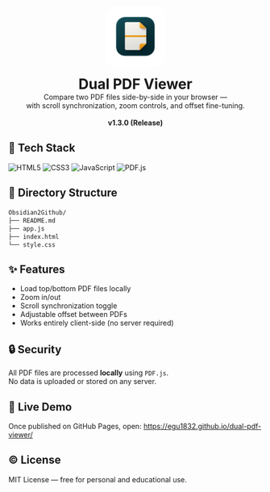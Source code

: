 <p align="center">
  <img src="icon.png" alt="Dual PDF Viewer Icon" width="120" height="120" style="border-radius: 20px;">
</p>

<p align="center">
  <span style="font-size: 2em; font-weight: bold;">Dual PDF Viewer</span><br>
  Compare two PDF files side-by-side in your browser —<br>
  with scroll synchronization, zoom controls, and offset fine-tuning.<br><br>
  <b>v1.3.0 (Release)</b>
</p>

## 🔧 Tech Stack
![HTML5](https://img.shields.io/badge/HTML5-E34F26?style=for-the-badge&logo=html5&logoColor=white)
![CSS3](https://img.shields.io/badge/CSS3-1572B6?style=for-the-badge&logo=css3&logoColor=white)
![JavaScript](https://img.shields.io/badge/JavaScript-F7DF1E?style=for-the-badge&logo=javascript&logoColor=black)
![PDF.js](https://img.shields.io/badge/PDF.js-FF0000?style=for-the-badge&logo=adobeacrobatreader&logoColor=white)


## 📁 Directory Structure
```
Obsidian2Github/
├── README.md
├── app.js
├── index.html
└── style.css
```

## ✨ Features
- Load top/bottom PDF files locally
- Zoom in/out
- Scroll synchronization toggle
- Adjustable offset between PDFs
- Works entirely client-side (no server required)

## 🔒 Security
All PDF files are processed **locally** using `PDF.js`.  
No data is uploaded or stored on any server.

## 🚀 Live Demo
Once published on GitHub Pages, open:
https://egu1832.github.io/dual-pdf-viewer/

## ©️ License
MIT License — free for personal and educational use.